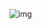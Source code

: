 ![img](https://typora-1301255375.cos.ap-shanghai.myqcloud.com/img/97e7e66f9dcbddb1294ef9b7552fbac9.jpg)